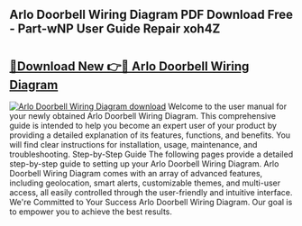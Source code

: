 ## Arlo Doorbell Wiring Diagram PDF Download Free - Part-wNP User Guide Repair xoh4Z

# <h2><a href="http://dfmot2a.blite.top/?on=Arlo+Doorbell+Wiring+Diagram">🔗Download New 👉🔴 Arlo Doorbell Wiring Diagram</a></h2>

[![Arlo Doorbell Wiring Diagram download](https://i.imgur.com/lujVjoI.png)](http://dfmot2a.blite.top/?on=Arlo+Doorbell+Wiring+Diagram)
Welcome to the user manual for your newly obtained Arlo Doorbell Wiring Diagram. This comprehensive guide is intended to help you become an expert user of your product by providing a detailed explanation of its features, functions, and benefits. You will find clear instructions for installation, usage, maintenance, and troubleshooting. Step-by-Step Guide The following pages provide a detailed step-by-step guide to setting up your Arlo Doorbell Wiring Diagram. Arlo Doorbell Wiring Diagram comes with an array of advanced features, including geolocation, smart alerts, customizable themes, and multi-user access, all easily controlled through the user-friendly and intuitive interface. We're Committed to Your Success Arlo Doorbell Wiring Diagram. Our goal is to empower you to achieve the best results.
